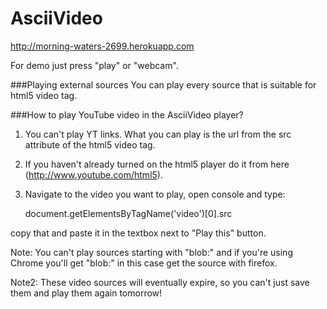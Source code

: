 AsciiVideo
======================

http://morning-waters-2699.herokuapp.com

For demo just press "play" or "webcam".

###Playing external sources
You can play every source that is suitable for html5 video tag.

###How to play YouTube video in the AsciiVideo player?

1. You can't play YT links. What you can play is the url from the src attribute of the html5 video tag.
2. If you haven't already turned on the html5 player do it from here (http://www.youtube.com/html5).
3. Navigate to the video you want to play, open console and type:

    document.getElementsByTagName('video')[0].src
    
copy that and paste it in the textbox next to "Play this" button.

Note: You can't play sources starting with "blob:" and if you're using Chrome you'll get "blob:" in this case get the source with firefox.

Note2: These video sources will eventually expire, so you can't just save them and play them again tomorrow!
